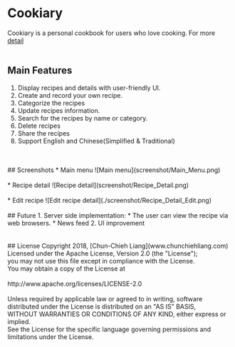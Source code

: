 Cookiary
==============================================================================
Cookiary is a personal cookbook for users who love cooking. For more [detail](https://drive.google.com/open?id=1Ksm-30dXFMCfTsaNQAY-48MtOnhFiC8A) 
 </br>
 </br>  
## Main Features
 1. Display recipes and details with user-friendly UI.
 2. Create and record your own recipe.
 3. Categorize the recipes
 4. Update recipes information.
 5. Search for the recipes by name or category.
 6. Delete recipes
 7. Share the recipes
 8. Support English and Chinese(Simplified & Traditional)
 </br>
 </br>
## Screenshots
* Main menu
![Main menu](screenshot/Main_Menu.png)
</br> 
</br>     
* Recipe detail 
![Recipe detail](screenshot/Recipe_Detail.png)
</br>
</br>
* Edit recipe    
![Edit recipe detail](./screenshot/Recipe_Detail_Edit.png)
</br>
</br>
## Future
1. Server side implementation: 
* The user can view the recipe via web browsers.
* News feed
2. UI improvement
</br>
</br>
</br>
## License
Copyright 2018, [Chun-Chieh Liang](www.chunchiehliang.com)</br>
Licensed under the Apache License, Version 2.0 (the "License");</br>
you may not use this file except in compliance with the License.</br>
You may obtain a copy of the License at </br>
</br>
http://www.apache.org/licenses/LICENSE-2.0</br>
</br>
Unless required by applicable law or agreed to in writing, software</br>
distributed under the License is distributed on an "AS IS" BASIS,</br>
WITHOUT WARRANTIES OR CONDITIONS OF ANY KIND, either express or implied.</br>
See the License for the specific language governing permissions and </br>
limitations under the License.</br></br>
